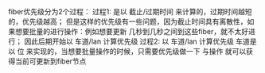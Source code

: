 fiber优先级分为2个过程：
过程1: 是以 截止/过期时间 来计算的，过期时间越短的，优先级越高；
但是这样的优先级有一些问题，因为截止时间具有离散性，如果想要批量的进行操作：例如想要更新 几秒到几秒之间到这些fiber，就不太好进行；
因此后期开始以 车道/lan 计算优先级
过程2: 以 车道/lan 计算优先级
车道是以 位 来实现的，当想要批量操作的时候，只需要优先级做一下 与操作 就可以获得当前可更新到fiber节点